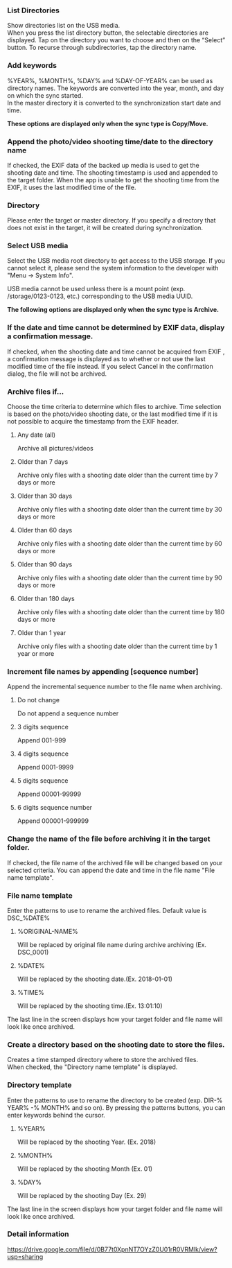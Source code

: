 ### List Directories

Show directories list on the USB media.   
When you press the list directory button, the selectable directories are displayed. Tap on the directory you want to choose and then on the “Select” button. To recurse through subdirectories, tap the directory name. 

### Add keywords

%YEAR%, %MONTH%, %DAY% and %DAY-OF-YEAR% can be used as directory names. The keywords are converted into the year, month, and day on which the sync started.  
In the master directory it is converted to the synchronization start date and time.

**These options are displayed only when the sync type is Copy/Move.**

### Append the photo/video shooting time/date to the directory name

If checked, the EXIF data of the backed up media is used to get the shooting date and time. The shooting timestamp is used and appended to the target folder. When the app is unable to get the shooting time from the EXIF, it uses the last modified time of the file.

### Directory

Please enter the target or master directory. If you specify a directory that does not exist in the target, it will be created during synchronization.

### Select USB media

Select the USB media root directory to get access to the USB storage. If you cannot select it, please send the system information to the developer with "Menu -> System Info".

USB media cannot be used unless there is a mount point (exp. /storage/0123-0123, etc.) corresponding to the USB media UUID.

**The following options are displayed only when the sync type is Archive.**

### If the date and time cannot be determined by EXIF data, display a confirmation message.

If checked, when the shooting date and time cannot be acquired from EXIF , a confirmation message is displayed as to whether or not use the last modified time of the file instead. If you select Cancel in the confirmation dialog, the file will not be archived.

### Archive files if…

Choose the time criteria to determine which files to archive. Time selection is based on the photo/video shooting date, or the last modified time if it is not possible to acquire the timestamp from the EXIF header.

1. Any date (all)

   Archive all pictures/videos

2. Older than 7 days

   Archive only files with a shooting date older than the current time by 7 days or more

3. Older than 30 days

   Archive only files with a shooting date older than the current time by 30 days or more

4. Older than 60 days

   Archive only files with a shooting date older than the current time by 60 days or more

5. Older than 90 days

   Archive only files with a shooting date older than the current time by 90 days or more

6. Older than 180 days

   Archive only files with a shooting date older than the current time by 180 days or more

7. Older than 1 year

   Archive only files with a shooting date older than the current time by 1 year or more

### Increment file names by appending [sequence number]

Append the incremental sequence number to the file name when archiving.
1. Do not change

   Do not append a sequence number

2. 3 digits sequence

   Append 001-999

3. 4 digits sequence

   Append 0001-9999

4. 5 digits sequence

   Append 00001-99999

5. 6 digits sequence number

   Append 000001-999999

### Change the name of the file before archiving it in the target folder. 

If checked, the file name of the archived file will be changed based on your selected criteria. You can append the date and time in the file name "File name template".

### File name template

Enter the patterns to use to rename the archived files. Default value is DSC_%DATE%

1. %ORIGINAL-NAME%

   Will be replaced by original file name during archive archiving (Ex. DSC_0001)

2. %DATE%

   Will be replaced by the shooting date.(Ex. 2018-01-01)

3. %TIME%

   Will be replaced by the shooting time.(Ex. 13:01:10)

The last line in the screen displays how your target folder and file name will look like once archived.

### Create a directory based on the shooting date to store the files.

Creates a time stamped directory where to store the archived files.  
When checked, the "Directory name template" is displayed.

### Directory template

Enter the patterns to use to rename the directory to be created (exp. DIR-% YEAR% -% MONTH% and so on). By pressing the patterns buttons, you can enter keywords behind the cursor.

1. %YEAR%

   Will be replaced by the shooting Year. (Ex. 2018)

2. %MONTH%

   Will be replaced by the shooting Month (Ex. 01)

3. %DAY%

   Will be replaced by the shooting Day (Ex. 29) 

The last line in the screen displays how your target folder and file name will look like once archived. 

### Detail information

https://drive.google.com/file/d/0B77t0XpnNT7OYzZ0U01rR0VRMlk/view?usp=sharing

 
